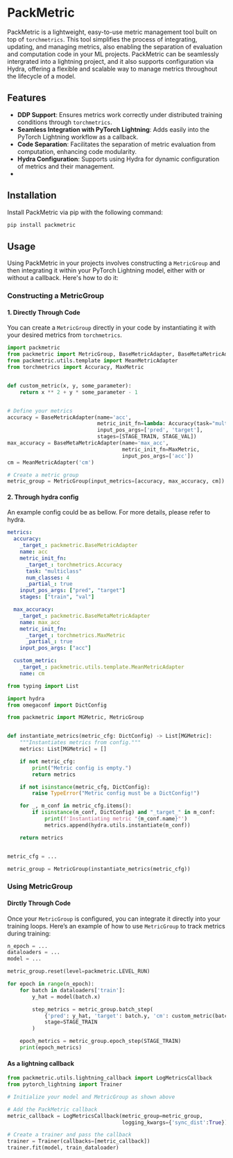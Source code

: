 # PackMetric

PackMetric is a lightweight, easy-to-use metric management tool built on top of `torchmetrics`. This tool simplifies the process of integrating, updating, and managing metrics, also enabling the separation of evaluation and computation code in your ML projects. PackMetric can be seamlessly intergrated into a lightning project, and it also supports configuration via Hydra, offering a flexible and scalable way to manage metrics throughout the lifecycle of a model.

## Features

- **DDP Support**: Ensures metrics work correctly under distributed training conditions through `torchmetrics`.
- **Seamless Integration with PyTorch Lightning**: Adds easily into the PyTorch Lightning workflow as a callback.
- **Code Separation**: Facilitates the separation of metric evaluation from computation, enhancing code modularity.
- **Hydra Configuration**: Supports using Hydra for dynamic configuration of metrics and their management.
- 
## Installation

Install PackMetric via pip with the following command:

```bash
pip install packmetric
```

## Usage

Using PackMetric in your projects involves constructing a `MetricGroup` and then integrating it within your PyTorch Lightning model, either with or without a callback. Here's how to do it:

### Constructing a MetricGroup

#### 1. Directly Through Code

You can create a `MetricGroup` directly in your code by instantiating it with your desired metrics from `torchmetrics`.

```python
import packmetric
from packmetric import MetricGroup, BaseMetricAdapter, BaseMetaMetricAdapter, STAGE_TRAIN, STAGE_VAL, STAGE_TEST
from packmetric.utils.template import MeanMetricAdapter
from torchmetrics import Accuracy, MaxMetric


def custom_metric(x, y, some_parameter):
    return x ** 2 + y * some_parameter - 1


# Define your metrics
accuracy = BaseMetricAdapter(name='acc',
                             metric_init_fn=lambda: Accuracy(task="multiclass", num_classes=4),
                             input_pos_args=['pred', 'target'],
                             stages=[STAGE_TRAIN, STAGE_VAL])
max_accuracy = BaseMetaMetricAdapter(name='max_acc',
                                     metric_init_fn=MaxMetric,
                                     input_pos_args=['acc'])
cm = MeanMetricAdapter('cm')

# Create a metric group
metric_group = MetricGroup(input_metrics=[accuracy, max_accuracy, cm])
```

#### 2. Through hydra config

An example config could be as bellow. For more details, please refer to hydra.

```yaml
metrics:
  accuracy:
    _target_: packmetric.BaseMetricAdapter
    name: acc
    metric_init_fn:
      _target_: torchmetrics.Accuracy
      task: "multiclass"
      num_classes: 4
      _partial_: true
    input_pos_args: ["pred", "target"]
    stages: ["train", "val"]

  max_accuracy:
    _target_: packmetric.BaseMetaMetricAdapter
    name: max_acc
    metric_init_fn:
      _target_: torchmetrics.MaxMetric
      _partial_: true
    input_pos_args: ["acc"]

  custom_metric:
    _target_: packmetric.utils.template.MeanMetricAdapter
    name: cm
```

```python
from typing import List

import hydra
from omegaconf import DictConfig

from packmetric import MGMetric, MetricGroup


def instantiate_metrics(metric_cfg: DictConfig) -> List[MGMetric]:
    """Instantiates metrics from config."""
    metrics: List[MGMetric] = []

    if not metric_cfg:
        print("Metric config is empty.")
        return metrics

    if not isinstance(metric_cfg, DictConfig):
        raise TypeError("Metric config must be a DictConfig!")

    for _, m_conf in metric_cfg.items():
        if isinstance(m_conf, DictConfig) and "_target_" in m_conf:
            print(f'Instantiating metric "{m_conf.name}"')
            metrics.append(hydra.utils.instantiate(m_conf))

    return metrics


metric_cfg = ...

metric_group = MetricGroup(instantiate_metrics(metric_cfg))

```

### Using MetricGroup


#### Dirctly Through Code

Once your `MetricGroup` is configured, you can integrate it directly into your training loops. Here’s an example of how to use `MetricGroup` to track metrics during training:

```python
n_epoch = ...
dataloaders = ...
model = ...

metric_group.reset(level=packmetric.LEVEL_RUN)

for epoch in range(n_epoch):
    for batch in dataloaders['train']:
        y_hat = model(batch.x)

        step_metrics = metric_group.batch_step(
            {'pred': y_hat, 'target': batch.y, 'cm': custom_metric(batch.x, batch.y, batch.some_parameter)},
            stage=STAGE_TRAIN
        )

    epoch_metrics = metric_group.epoch_step(STAGE_TRAIN)
    print(epoch_metrics)
```

#### As a lightning callback

```python
from packmetric.utils.lightning_callback import LogMetricsCallback
from pytorch_lightning import Trainer

# Initialize your model and MetricGroup as shown above

# Add the PackMetric callback
metric_callback = LogMetricsCallback(metric_group=metric_group, 
                                     logging_kwargs={'sync_dist':True})

# Create a trainer and pass the callback
trainer = Trainer(callbacks=[metric_callback])
trainer.fit(model, train_dataloader)
```

